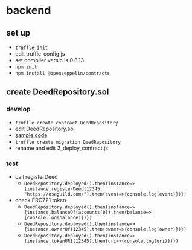 # backend

## set up
- `truffle init`
- edit truffle-config.js
- set compiler versin is 0.8.13
- `npm init`
- `npm install @openzeppelin/contracts`

## create DeedRepository.sol
### develop
- `truffle create contract DeedRepository`
- edit DeedRepository.sol
- [sample code](https://docs.openzeppelin.com/contracts/4.x/erc721)
- `truffle create migration DeedRepository`
- rename and edit 2_deploy_contract.js
### test
- call registerDeed
  - `DeedRepository.deployed().then(instance=>{instance.registerDeed(12345, "https://osaguild.com/").then(event=>{console.log(event)})})`
- check ERC721 token
  - `DeedRepository.deployed().then(instance=>{instance.balanceOf(accounts[0]).then(balance=>{console.log(balance)})})`
  - `DeedRepository.deployed().then(instance=>{instance.ownerOf(12345).then(owner=>{console.log(owner)})})`
  - `DeedRepository.deployed().then(instance=>{instance.tokenURI(12345).then(uri=>{console.log(uri)})})`